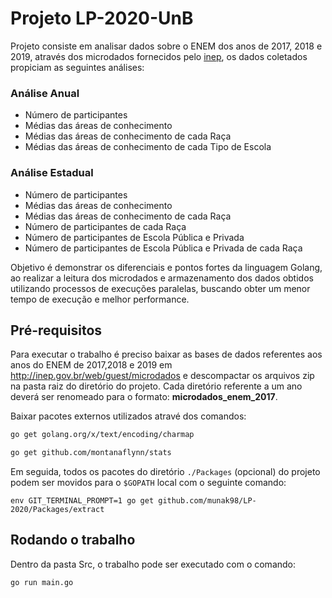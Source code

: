 
# Projeto LP-2020-UnB

Projeto consiste em analisar dados sobre o ENEM dos anos de 2017, 2018 e 2019, através dos microdados fornecidos pelo [inep](http://inep.gov.br/web/guest/microdados), os dados coletados propiciam as seguintes análises:

### Análise Anual

- Número de participantes 
- Médias das áreas de conhecimento 
- Médias das áreas de conhecimento de cada Raça
- Médias das áreas de conhecimento de cada Tipo de Escola

### Análise Estadual

- Número de participantes 
- Médias das áreas de conhecimento 
- Médias das áreas de conhecimento de cada Raça
- Número de participantes de cada Raça 
- Número de participantes de Escola Pública e Privada
- Número de participantes de Escola Pública e Privada de cada Raça

Objetivo é demonstrar os diferenciais e pontos fortes da linguagem Golang, 
ao realizar a leitura dos microdados e armazenamento dos dados obtidos utilizando 
processos de execuções paralelas, buscando obter um menor tempo de execução e melhor performance.

## Pré-requisitos

Para executar o trabalho é preciso baixar as bases de dados referentes aos anos do ENEM de 2017,2018 e 2019 em http://inep.gov.br/web/guest/microdados e descompactar os arquivos zip na pasta raiz do diretório do projeto. Cada diretório referente a um ano deverá ser renomeado para o formato: **microdados_enem_2017**.

Baixar pacotes externos utilizados atravé dos comandos:

```bash
go get golang.org/x/text/encoding/charmap

go get github.com/montanaflynn/stats
```

Em seguida, todos os pacotes do diretório `./Packages` (opcional) do projeto podem ser movidos para o `$GOPATH` local com o seguinte comando:

```
env GIT_TERMINAL_PROMPT=1 go get github.com/munak98/LP-2020/Packages/extract
```

## Rodando o trabalho

Dentro da pasta Src, o trabalho pode ser executado com o comando:

```
go run main.go 
```
